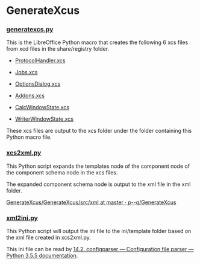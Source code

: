 # GenerateXcus

### <a href="https://github.com/p--q/GenerateXcus/blob/master/GenerateXcus/src/generatexcs.py">generatexcs.py</a>

This is the LibreOffice Python macro that creates the following 6 xcs files from xcd files in the share/registry folder.

- <a href="https://github.com/p--q/GenerateXcus/blob/master/GenerateXcus/src/xcs/ProtocolHandler.xcs">ProtocolHandler.xcs
</a>

- <a href="https://github.com/p--q/GenerateXcus/blob/master/GenerateXcus/src/xcs/Jobs.xcs">Jobs.xcs
</a>

- <a href="https://github.com/p--q/GenerateXcus/blob/master/GenerateXcus/src/xcs/OptionsDialog.xcs">OptionsDialog.xcs
</a>

- <a href="https://github.com/p--q/GenerateXcus/blob/master/GenerateXcus/src/xcs/Addons.xcs">Addons.xcs
</a>

- <a href="https://github.com/p--q/GenerateXcus/blob/master/GenerateXcus/src/xcs/CalcWindowState.xcs">CalcWindowState.xcs</a>

- <a href="https://github.com/p--q/GenerateXcus/blob/master/GenerateXcus/src/xcs/WriterWindowState.xcs">WriterWindowState.xcs
</a>

These xcs files are output to the xcs folder under the folder containing this Python macro file.

### <a href="https://github.com/p--q/GenerateXcus/blob/master/GenerateXcus/src/xcs2xml.py">xcs2xml.py
</a>

This Python script expands the templates node of the component node of the component schema node in the xcs files.

The expanded component schema node is output to the xml file in the xml folder.

<a href="https://github.com/p--q/GenerateXcus/tree/master/GenerateXcus/src/xml">GenerateXcus/GenerateXcus/src/xml at master · p--q/GenerateXcus</a>

### <a href="https://github.com/p--q/GenerateXcus/blob/master/GenerateXcus/src/xml2ini.py">xml2ini.py
</a>

This Python script will output the ini file to the ini/template folder based on the xml file created in xcs2xml.py.

This ini file can be read by <a href="https://docs.python.org/3.5/library/configparser.html#module-configparser">14.2. configparser — Configuration file parser — Python 3.5.5 documentation</a>.



